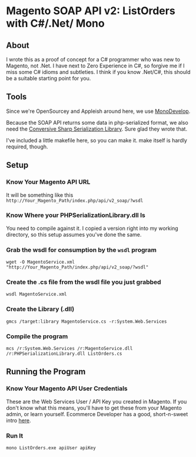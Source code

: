 # Magento SOAP API v2: ListOrders with C#/.Net/ Mono

## About
I wrote this as a proof of concept for a C# programmer who was new to Magento, not .Net. I have next to Zero Experience in C#, so forgive me if I miss some C# idioms and subtleties. I think if you know .Net/C#, this should be a suitable starting point for you.

## Tools
Since we're OpenSourcey and Appleish around here, we use [MonoDevelop](http://monodevelop.com/).

Because the SOAP API returns some data in php-serialized format, we also need the [Conversive Sharp Serialization Library](http://csphpserial.sourceforge.net/). Sure glad they wrote that.

I've included a little makefile here, so you can make it. make itself is hardly required, though.

## Setup
### Know Your Magento API URL
It will be something like this `http://Your_Magento_Path/index.php/api/v2_soap/?wsdl`

### Know Where your PHPSerializationLibrary.dll Is
You need to compile against it. I copied a version right into my working directory, so this setup assumes you've done the same.

### Grab the wsdl for consumption by the `wsdl` program

```
wget -O MagentoService.xml "http://Your_Magento_Path/index.php/api/v2_soap/?wsdl"
```

### Create the .cs file from the wsdl file you just grabbed

```
wsdl MagentoService.xml
```

### Create the Library (.dll)

```
gmcs /target:library MagentoService.cs -r:System.Web.Services
```

### Compile the program

```
mcs /r:System.Web.Services /r:MagentoService.dll /r:PHPSerializationLibrary.dll ListOrders.cs
```

## Running the Program
### Know Your Magento API User Credentials
These are the Web Services User / API Key you created in Magento. If you don't know what this means, you'll have to get these from your Magento admin, or learn yourself. Ecommerce Developer has a good, short-n-sweet intro [here](http://ecommercedeveloper.com/articles/2999-make-basic-soap-calls-to-the-magento-core-api/).

### Run It

```mono ListOrders.exe apiUser apiKey```
